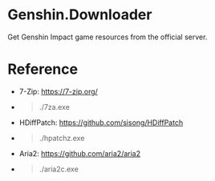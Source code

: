 # Genshin.Downloader
Get Genshin Impact game resources from the official server.

# Reference
- 7-Zip: <https://7-zip.org/>
- > ./7za.exe
- HDiffPatch: <https://github.com/sisong/HDiffPatch>
- > ./hpatchz.exe
- Aria2: <https://github.com/aria2/aria2>
- > ./aria2c.exe
